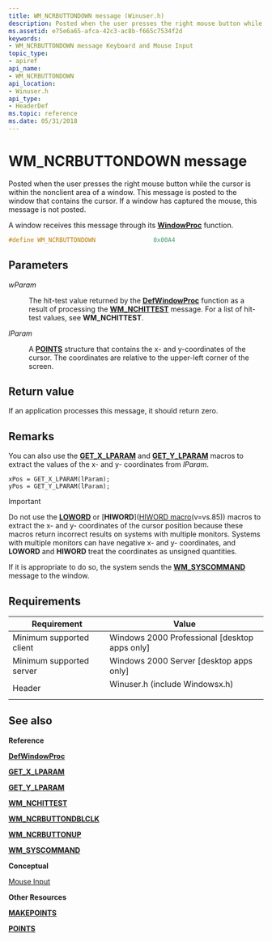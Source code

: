 ```yaml
---
title: WM_NCRBUTTONDOWN message (Winuser.h)
description: Posted when the user presses the right mouse button while the cursor is within the nonclient area of a window. This message is posted to the window that contains the cursor. If a window has captured the mouse, this message is not posted.
ms.assetid: e75e6a65-afca-42c3-ac8b-f665c7534f2d
keywords:
- WM_NCRBUTTONDOWN message Keyboard and Mouse Input
topic_type:
- apiref
api_name:
- WM_NCRBUTTONDOWN
api_location:
- Winuser.h
api_type:
- HeaderDef
ms.topic: reference
ms.date: 05/31/2018
---
```


# WM\_NCRBUTTONDOWN message

Posted when the user presses the right mouse button while the cursor is within the nonclient area of a window. This message is posted to the window that contains the cursor. If a window has captured the mouse, this message is not posted.

A window receives this message through its [**WindowProc**](/windows/win32/api/winuser/nc-winuser-wndproc) function.


```C++
#define WM_NCRBUTTONDOWN                0x00A4
```



## Parameters

<dl> <dt>

*wParam* 
</dt> <dd>

The hit-test value returned by the [**DefWindowProc**](/windows/desktop/api/winuser/nf-winuser-defwindowproca) function as a result of processing the [**WM\_NCHITTEST**](wm-nchittest.md) message. For a list of hit-test values, see **WM\_NCHITTEST**.

</dd> <dt>

*lParam* 
</dt> <dd>

A [**POINTS**](/windows/win32/api/windef/ns-windef-points) structure that contains the x- and y-coordinates of the cursor. The coordinates are relative to the upper-left corner of the screen.

</dd> </dl>

## Return value

If an application processes this message, it should return zero.

## Remarks

You can also use the [**GET\_X\_LPARAM**](/windows/desktop/api/windowsx/nf-windowsx-get_x_lparam) and [**GET\_Y\_LPARAM**](/windows/desktop/api/windowsx/nf-windowsx-get_y_lparam) macros to extract the values of the x- and y- coordinates from *lParam*.


```
xPos = GET_X_LPARAM(lParam); 
yPos = GET_Y_LPARAM(lParam); 
```



> [!IMPORTANT]
> Do not use the [**LOWORD**](/previous-versions/windows/desktop/legacy/ms632659(v=vs.85)) or [**HIWORD**]([HIWORD macro](../winmsg/hiword.md)(v=vs.85)) macros to extract the x- and y- coordinates of the cursor position because these macros return incorrect results on systems with multiple monitors. Systems with multiple monitors can have negative x- and y- coordinates, and **LOWORD** and **HIWORD** treat the coordinates as unsigned quantities.

 

If it is appropriate to do so, the system sends the [**WM\_SYSCOMMAND**](/windows/desktop/menurc/wm-syscommand) message to the window.

## Requirements



| Requirement | Value |
|-------------------------------------|-----------------------------------------------------------------------------------------------------------|
| Minimum supported client<br/> | Windows 2000 Professional \[desktop apps only\]<br/>                                                |
| Minimum supported server<br/> | Windows 2000 Server \[desktop apps only\]<br/>                                                      |
| Header<br/>                   | <dl> <dt>Winuser.h (include Windowsx.h)</dt> </dl> |



## See also

<dl> <dt>

**Reference**
</dt> <dt>

[**DefWindowProc**](/windows/desktop/api/winuser/nf-winuser-defwindowproca)
</dt> <dt>

[**GET\_X\_LPARAM**](/windows/desktop/api/windowsx/nf-windowsx-get_x_lparam)
</dt> <dt>

[**GET\_Y\_LPARAM**](/windows/desktop/api/windowsx/nf-windowsx-get_y_lparam)
</dt> <dt>

[**WM\_NCHITTEST**](wm-nchittest.md)
</dt> <dt>

[**WM\_NCRBUTTONDBLCLK**](wm-ncrbuttondblclk.md)
</dt> <dt>

[**WM\_NCRBUTTONUP**](wm-ncrbuttonup.md)
</dt> <dt>

[**WM\_SYSCOMMAND**](/windows/desktop/menurc/wm-syscommand)
</dt> <dt>

**Conceptual**
</dt> <dt>

[Mouse Input](mouse-input.md)
</dt> <dt>

**Other Resources**
</dt> <dt>

[**MAKEPOINTS**](/windows/desktop/api/wingdi/nf-wingdi-makepoints)
</dt> <dt>

[**POINTS**](/windows/win32/api/windef/ns-windef-points)
</dt> </dl>

 

